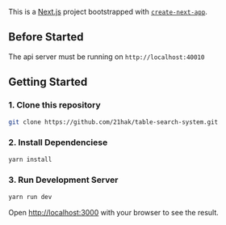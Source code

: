 This is a [Next.js](https://nextjs.org/) project bootstrapped with [`create-next-app`](https://github.com/vercel/next.js/tree/canary/packages/create-next-app).

## Before Started
The api server must be running on `http://localhost:40010`


## Getting Started

### 1. Clone this repository
```bash
git clone https://github.com/21hak/table-search-system.git
```

### 2. Install Dependenciese

```bash
yarn install
```

### 3. Run Development Server
```bash
yarn run dev
```

Open [http://localhost:3000](http://localhost:3000) with your browser to see the result.
